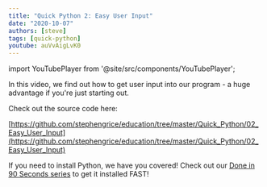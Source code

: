 ```yaml
---
title: "Quick Python 2: Easy User Input"
date: "2020-10-07"
authors: [steve]
tags: [quick-python]
youtube: auVvAigLvK0
---
```


import YouTubePlayer from '@site/src/components/YouTubePlayer';

<YouTubePlayer youtubeLink={frontmatter.youtube} />

In this video, we find out how to get user input into our program - a huge advantage if you're just starting out.

<!--truncate-->

Check out the source code here:

[https://github.com/stephengrice/education/tree/master/Quick_Python/02_Easy_User_Input](https://github.com/stephengrice/education/tree/master/Quick_Python/02_Easy_User_Input)

If you need to install Python, we have you covered! Check out our [Done in 90 Seconds series](/blog/tags/lte-90-sec) to get it installed FAST!